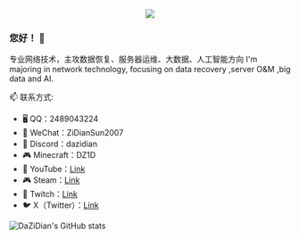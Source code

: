 <div align="center">
  <img src="[你的GIF链接或路径](https://github.com/DaZiDian/DaZiDian/blob/main/me.gif)" style="width: auto; height: auto;">
</div>

### 您好！ 👋
专业网络技术，主攻数据恢复、服务器运维、大数据、人工智能方向
I'm majoring in network technology, focusing on data recovery ,server O&M ,big data and AI.
<!--
**DaZiDian/DaZiDian** is a ✨ _special_ ✨ repository because its `README.md` (this file) appears on your GitHub profile.

Here are some ideas to get you started:

- 🔭 I’m currently working on ...
- 🌱 I’m currently learning ...
- 👯 I’m looking to collaborate on ...
- 🤔 I’m looking for help with ...
- 💬 Ask me about ...
- 😄 Pronouns: ...
- ⚡ Fun fact: ...
-->
📫 联系方式:
- 🖥️ QQ：2489043224
- 📱 WeChat：ZiDianSun2007
- 💬 Discord：dazidian
- 🎮 Minecraft：DZ1D
- 🎥 YouTube：[Link](https://www.youtube.com/channel/UCTLECmatBhW3K9lD1PGP76g)
- 🎮 Steam：[Link](https://steamcommunity.com/profiles/76561199084274218)
- 🎥 Twitch：[Link](https://www.twitch.tv/dazidian)
- 🐦 X（Twitter）：[Link](https://x.com/dazidian)

![DaZiDian's GitHub stats](https://github-readme-stats.vercel.app/api?username=DaZiDian&count_private=true&theme=tokyonight&language=zh_CN)

